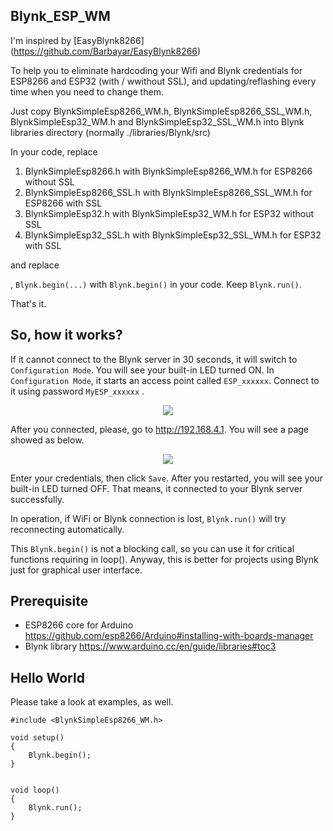 ## Blynk_ESP_WM
I'm inspired by [EasyBlynk8266] (https://github.com/Barbayar/EasyBlynk8266)
 
To help you to eliminate hardcoding your Wifi and Blynk credentials for ESP8266 and ESP32 (with / wwithout SSL), and updating/reflashing every time when you need to change them.

Just copy BlynkSimpleEsp8266_WM.h, BlynkSimpleEsp8266_SSL_WM.h, BlynkSimpleEsp32_WM.h and BlynkSimpleEsp32_SSL_WM.h into Blynk libraries directory (normally ./libraries/Blynk/src)

In your code, replace
1. BlynkSimpleEsp8266.h     with BlynkSimpleEsp8266_WM.h      for ESP8266 without SSL
2. BlynkSimpleEsp8266_SSL.h with BlynkSimpleEsp8266_SSL_WM.h  for ESP8266 with SSL
3. BlynkSimpleEsp32.h       with BlynkSimpleEsp32_WM.h        for ESP32 without SSL
4. BlynkSimpleEsp32_SSL.h   with BlynkSimpleEsp32_SSL_WM.h    for ESP32 with SSL

and replace

, `Blynk.begin(...)` with `Blynk.begin()` in your code. Keep `Blynk.run()`.

That's it.

## So, how it works?
If it cannot connect to the Blynk server in 30 seconds, it will switch to `Configuration Mode`. You will see your built-in LED turned ON. In `Configuration Mode`, it starts an access point called `ESP_xxxxxx`. Connect to it using password `MyESP_xxxxxx` .

<p align="center">
    <img src="https://user-images.githubusercontent.com/???/???.png">
</p>

After you connected, please, go to http://192.168.4.1. You will see a page showed as below.
<p align="center">
    <img src="https://user-images.githubusercontent.com/???/???.png">
</p>

Enter your credentials, then click `Save`. After you restarted, you will see your built-in LED turned OFF. That means, it connected to your Blynk server successfully.

In operation, if WiFi or Blynk connection is lost, `Blynk.run()` will try reconnecting automatically.

This `Blynk.begin()` is not a blocking call, so you can use it for critical functions requiring in loop(). 
Anyway, this is better for projects using Blynk just for graphical user interface.

## Prerequisite
* ESP8266 core for Arduino https://github.com/esp8266/Arduino#installing-with-boards-manager
* Blynk library https://www.arduino.cc/en/guide/libraries#toc3

## Hello World
Please take a look at examples, as well.
```
#include <BlynkSimpleEsp8266_WM.h>

void setup() 
{
    Blynk.begin();
}


void loop() 
{
    Blynk.run();
}
```
